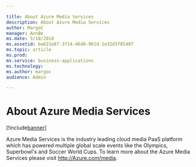 ```yaml
---

title: About Azure Media Services
description: About Azure Media Services
author: MargoC
manager: AnnBe
ms.date: 5/18/2018
ms.assetid: ba621e67-3f14-46d8-961d-1e32d3f85497
ms.topic: article
ms.prod: 
ms.service: business-applications
ms.technology: 
ms.author: margoc
audience: Admin

---
```

#  About Azure Media Services


[!include[banner](../../includes/banner.md)]

Azure Media Services is the industry leading cloud media PaaS platform which has
powered multiple global scale events like the Olympics, Superbowl's and Soccer
World Cups. To learn more about the Azure Media Services please visit
http://Azure.com/media.
